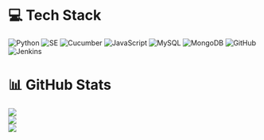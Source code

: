 # 💻 Tech Stack
![Python](https://img.shields.io/badge/PYTHON-3670A0?style=plastic&logo=python&logoColor=ffdd54) ![SE](https://img.shields.io/badge/-SELENIUM-CB02A?style=plastic&logo=selenium&logoColor=white) ![Cucumber](https://img.shields.io/badge/CUCUMBER-%8B89CC.svg?style=plastic&logo=cucumber&logoColor=black) ![JavaScript](https://img.shields.io/badge/JAVASCRIPT-%23323330.svg?style=plastic&logo=javascript&logoColor=%23F7DF1E) ![MySQL](https://img.shields.io/badge/MYSQL-%2300f.svg?style=plastic&logo=mysql&logoColor=white) ![MongoDB](https://img.shields.io/badge/MONGODB-%234ea94b.svg?style=plastic&logo=mongodb&logoColor=white) ![GitHub](https://img.shields.io/badge/GITHUB-%23121011.svg?style=plastic&logo=github&logoColor=white) ![Jenkins](https://img.shields.io/badge/JENKINS-%232C5263.svg?style=plastic&logo=jenkins&logoColor=white)

# 📊 GitHub Stats
![](https://github-readme-stats.vercel.app/api?username=basil-hameed&theme=algolia&hide_border=false&include_all_commits=false&count_private=true)<br/>
![](https://github-readme-streak-stats.herokuapp.com/?user=basil-hameed&theme=algolia&hide_border=false)<br/>
![](https://github-readme-stats.vercel.app/api/top-langs/?username=basil-hameed&theme=algolia&hide_border=false&include_all_commits=false&count_private=true&layout=compact)

